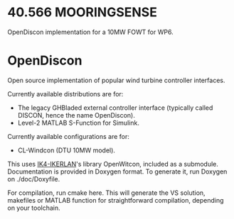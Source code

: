 # 40.566 MOORINGSENSE

OpenDiscon implementation for a 10MW FOWT for WP6. 

# OpenDiscon
Open source implementation of popular wind turbine controller interfaces.

Currently available distributions are for:
- The legacy GHBladed external controller interface (typically called DISCON, hence the name OpenDiscon).
- Level-2 MATLAB S-Function for Simulink.

Currently available configurations are for:
- CL-Windcon (DTU 10MW model).

This uses [IK4-IKERLAN](http://www.ikerlan.es/en/)'s library OpenWitcon, included as a submodule.
Documentation is provided in Doxygen format. To generate it, run Doxygen on ./doc/Doxyfile.

For compilation, run cmake here.
This will generate the VS solution, makefiles or MATLAB function for straightforward compilation, depending on your toolchain.
